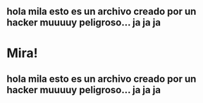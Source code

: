 ## hola mila esto es un archivo creado por un hacker muuuuy peligroso... ja ja ja
# Mira!

## hola mila esto es un archivo creado por un hacker muuuuy peligroso... ja ja ja
